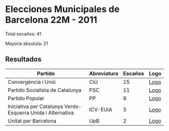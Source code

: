 # Elecciones Municipales de Barcelona 22M - 2011

Total escaños: 41

Mayoría absoluta: 21

## Resultados

| Partido | Abreviatura | Escaños | Logo |
| - | - | - | - |
| Convergència i Unió | CiU | 15 | [Logo](https://github.com/playzzz/Pactos/blob/master/Logos/CIU.jpg?raw=true)
| Partido Socialista de Catalunya | PSC | 11 | [Logo](https://github.com/playzzz/Pactos/blob/master/Logos/PSC.jpg?raw=true)
| Partido Popular | PP | 8 | [Logo](https://github.com/playzzz/Pactos/blob/master/Logos/PP.jpg?raw=true)
| Iniciativa per Catalunya Verds-Esquerra Unida i Alternativa | ICV-EUiA | 5 | [Logo](https://github.com/playzzz/Pactos/blob/master/Logos/ICV.jpg?raw=true)
| Unitat per Barcelona | UpB | 2 | [Logo](https://github.com/playzzz/Pactos/blob/master/Logos/UpB.jpg?raw=true)
